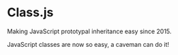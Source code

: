 # Class.js

Making JavaScript prototypal inheritance easy since 2015.

JavaScript classes are now so easy, a caveman can do it!
